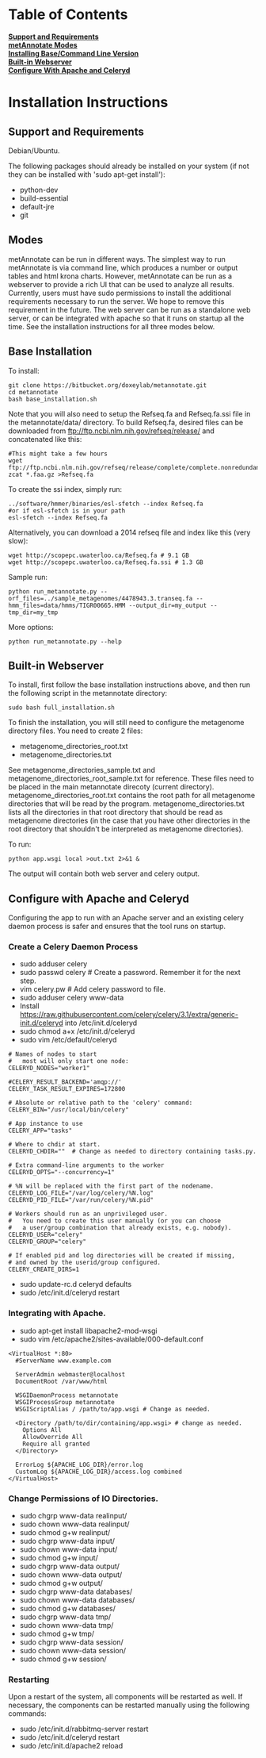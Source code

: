 Table of Contents
=========================

**[Support and Requirements](#markdown-header-support-and-requirements)**  
**[metAnnotate Modes](#markdown-header-modes)**  
**[Installing Base/Command Line Version](#markdown-header-base-installation)**  
**[Built-in Webserver](#markdown-header-built-in-webserver)**  
**[Configure With Apache and Celeryd](#markdown-header-configure-with-apache-and-celeryd)**  

Installation Instructions
=========================

Support and Requirements
------------------------
Debian/Ubuntu.

The following packages should already be installed on your system (if not they can be installed with 'sudo apt-get install'):

 * python-dev
 * build-essential
 * default-jre
 * git

Modes
-----

metAnnotate can be run in different ways. The simplest way to run metAnnotate is
via command line, which produces a number or output tables and html krona
charts. However, metAnnotate can be run as a webserver to provide a rich UI that
can be used to analyze all results. Currently, users must have sudo permissions
to install the additional requirements necessary to run the server. We hope to
remove this requirement in the future. The web server can be run as a standalone
web server, or can be integrated with apache so that it runs on startup all the
time. See the installation instructions for all three modes below.

Base Installation
-----------------
To install:

    git clone https://bitbucket.org/doxeylab/metannotate.git
    cd metannotate
    bash base_installation.sh

Note that you will also need to setup the Refseq.fa and Refseq.fa.ssi file in
the metannotate/data/ directory. To build Refseq.fa, desired files can be
downloaded from <ftp://ftp.ncbi.nlm.nih.gov/refseq/release/> and concatenated like this:

    #This might take a few hours
    wget ftp://ftp.ncbi.nlm.nih.gov/refseq/release/complete/complete.nonredundant_protein*.protein.faa.gz
    zcat *.faa.gz >Refseq.fa
    
To create the ssi index, simply run:

    ../software/hmmer/binaries/esl-sfetch --index Refseq.fa
    #or if esl-sfetch is in your path
    esl-sfetch --index Refseq.fa

Alternatively, you can download a 2014 refseq file and index like this (very slow):

    wget http://scopepc.uwaterloo.ca/Refseq.fa # 9.1 GB
    wget http://scopepc.uwaterloo.ca/Refseq.fa.ssi # 1.3 GB

Sample run:

    python run_metannotate.py --orf_files=../sample_metagenomes/4478943.3.transeq.fa --hmm_files=data/hmms/TIGR00665.HMM --output_dir=my_output --tmp_dir=my_tmp

More options:

    python run_metannotate.py --help

Built-in Webserver
------------------
To install, first follow the base installation instructions above, and then run
the following script in the metannotate directory:

    sudo bash full_installation.sh

To finish the installation, you will still need to configure the metagenome
directory files. You need to create 2 files:

 * metagenome\_directories\_root.txt
 * metagenome\_directories.txt
 
See metagenome\_directories\_sample.txt and
metagenome\_directories\_root\_sample.txt for reference. These files need to be
placed in the main metannotate direcoty (current directory).
metagenome\_directories\_root.txt contains the root path for all metagenome
directories that will be read by the program. metagenome\_directories.txt lists
all the directories in that root directory that should be read as metagenome
directories (in the case that you have other directories in the root directory
that shouldn't be interpreted as metagenome directories).

To run:

    python app.wsgi local >out.txt 2>&1 &  

The output will contain both web server and celery output.

Configure with Apache and Celeryd
---------------------------------

Configuring the app to run with an Apache server and an existing celery daemon
process is safer and ensures that the tool runs on startup. 

### Create a Celery Daemon Process

 * sudo adduser celery
 * sudo passwd celery \# Create a password. Remember it for the next step.
 * vim celery.pw \# Add celery password to file.
 * sudo adduser celery www-data
 * Install https://raw.githubusercontent.com/celery/celery/3.1/extra/generic-init.d/celeryd into /etc/init.d/celeryd
 * sudo chmod a+x /etc/init.d/celeryd
 * sudo vim /etc/default/celeryd

```
# Names of nodes to start
#   most will only start one node:
CELERYD_NODES="worker1"

#CELERY_RESULT_BACKEND='amqp://'
CELERY_TASK_RESULT_EXPIRES=172800

# Absolute or relative path to the 'celery' command:
CELERY_BIN="/usr/local/bin/celery"

# App instance to use
CELERY_APP="tasks"

# Where to chdir at start.
CELERYD_CHDIR=""  # Change as needed to directory containing tasks.py.

# Extra command-line arguments to the worker
CELERYD_OPTS="--concurrency=1"

# %N will be replaced with the first part of the nodename.
CELERYD_LOG_FILE="/var/log/celery/%N.log"
CELERYD_PID_FILE="/var/run/celery/%N.pid"

# Workers should run as an unprivileged user.
#   You need to create this user manually (or you can choose
#   a user/group combination that already exists, e.g. nobody).
CELERYD_USER="celery"
CELERYD_GROUP="celery"

# If enabled pid and log directories will be created if missing,
# and owned by the userid/group configured.
CELERY_CREATE_DIRS=1
```

 * sudo update-rc.d celeryd defaults
 * sudo /etc/init.d/celeryd restart

### Integrating with Apache.
 * sudo apt-get install libapache2-mod-wsgi
 * sudo vim /etc/apache2/sites-available/000-default.conf

```
<VirtualHost *:80>
  #ServerName www.example.com

  ServerAdmin webmaster@localhost
  DocumentRoot /var/www/html

  WSGIDaemonProcess metannotate
  WSGIProcessGroup metannotate
  WSGIScriptAlias / /path/to/app.wsgi # Change as needed.

  <Directory /path/to/dir/containing/app.wsgi> # change as needed.
    Options All
    AllowOverride All
    Require all granted
  </Directory>

  ErrorLog ${APACHE_LOG_DIR}/error.log
  CustomLog ${APACHE_LOG_DIR}/access.log combined
</VirtualHost>
```

### Change Permissions of IO Directories.
 * sudo chgrp www-data realinput/
 * sudo chown www-data realinput/
 * sudo chmod g+w realinput/
 * sudo chgrp www-data input/
 * sudo chown www-data input/
 * sudo chmod g+w input/
 * sudo chgrp www-data output/
 * sudo chown www-data output/
 * sudo chmod g+w output/
 * sudo chgrp www-data databases/
 * sudo chown www-data databases/
 * sudo chmod g+w databases/
 * sudo chgrp www-data tmp/
 * sudo chown www-data tmp/
 * sudo chmod g+w tmp/
 * sudo chgrp www-data session/
 * sudo chown www-data session/
 * sudo chmod g+w session/

### Restarting
Upon a restart of the system, all components will be restarted as well. If
necessary, the components can be restarted manually using the following
commands:

 * sudo /etc/init.d/rabbitmq-server restart
 * sudo /etc/init.d/celeryd restart
 * sudo /etc/init.d/apache2 reload
